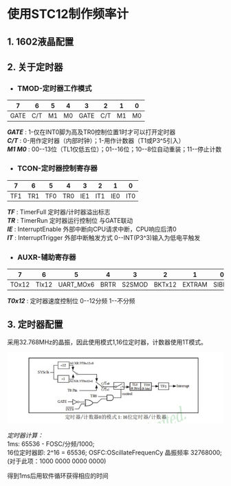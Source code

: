 # 使用STC12制作频率计

## 1. 1602液晶配置

## 2. 关于定时器
- ### TMOD-定时器工作模式
|7		|6	|5	|4	|3		|2	|1	|0	|
|--		|--	|--	|--	|--		|--	|--	|--	|
|GATE	|C/T|M1	|M0	|GATE	|C/T|M1	|M0	|    

  ***GATE*** : 1-仅在INT0脚为高及TR0控制位置1时才可以打开定时器  
  ***C/T*** : 0-用作定时器（内部时钟）；1-用作计数器（T1或P3^5引入）  
  ***M1 M0*** : 00--13位（TL1仅低五位）；01--16位；10--8位自动重装；11--停止计数  
  
- ### TCON-定时器控制寄存器
|7	|6	|5	|4	|3	|2	|1	|0	|
|--	|--	|--	|--	|--	|--	|--	|--	|
|TF1|TR1|TF0|TR0|IE1|IT1|IE0|IT0|

 ***TF*** : TimerFull 定时器/计时器溢出标志  
 ***TR*** : TimerRun 定时器运行控制位 与GATE联动  
 ***IE*** : InterruptEnable 外部中断向CPU请求中断，CPU响应后清0  
 ***IT*** : InterruptTrigger 外部中断触发方式 0--INT(P3^3)输入为低电平触发 
- ### AUXR-辅助寄存器
|7		|6		|5			|4		|3		|2		|1		|0		|
|--		|--		|--			|--		|--		|--		|--		|--		|
|TOx12	|TIx12	|UART_MOx6	|BRTR	|S2SMOD	| BKTx12|EXTRAM	|SIBRS	|

 ***T0x12*** : 定时器速度控制位 0--12分频 1--不分频
 
## 3.  定时器配置
采用32.768MHz的晶振，因此使用模式1,16位定时器，计数器使用1T模式。

![16位定时器](./16位定时器.jpg)

*定时器计算：*  
1ms: 65536 - FOSC/分频/1000;  
16位定时器即: 2^16 = 65536;
OSFC:OScillateFrequenCy  晶振频率 32768000;  
(对于此项：1000 0000 0000 0000)

得到1ms后用软件循环获得相应的时间

